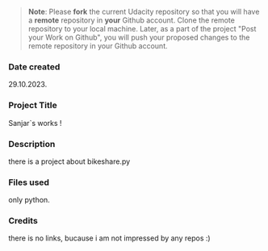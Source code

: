 >**Note**: Please **fork** the current Udacity repository so that you will have a **remote** repository in **your** Github account. Clone the remote repository to your local machine. Later, as a part of the project "Post your Work on Github", you will push your proposed changes to the remote repository in your Github account.

### Date created
29.10.2023.

### Project Title
Sanjar`s works !

### Description
there is a project about bikeshare.py

### Files used
only python.

### Credits
there is no links, bucause i am not impressed by any repos :)

